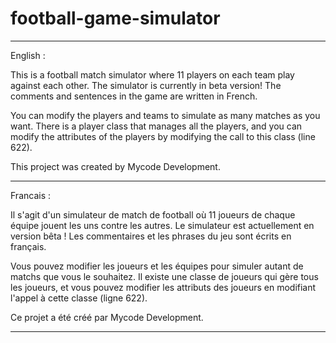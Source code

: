 # football-game-simulator

**************************************
English : 

This is a football match simulator where 11 players on each team play against each other. The simulator is currently in beta version! The comments and sentences in the game are written in French.

You can modify the players and teams to simulate as many matches as you want. There is a player class that manages all the players, and you can modify the attributes of the players by modifying the call to this class (line 622).

This project was created by Mycode Development.

**************************************

Francais : 

Il s'agit d'un simulateur de match de football où 11 joueurs de chaque équipe jouent les uns contre les autres. Le simulateur est actuellement en version bêta ! Les commentaires et les phrases du jeu sont écrits en français.

Vous pouvez modifier les joueurs et les équipes pour simuler autant de matchs que vous le souhaitez. Il existe une classe de joueurs qui gère tous les joueurs, et vous pouvez modifier les attributs des joueurs en modifiant l'appel à cette classe (ligne 622).

Ce projet a été créé par Mycode Development.

***************************************